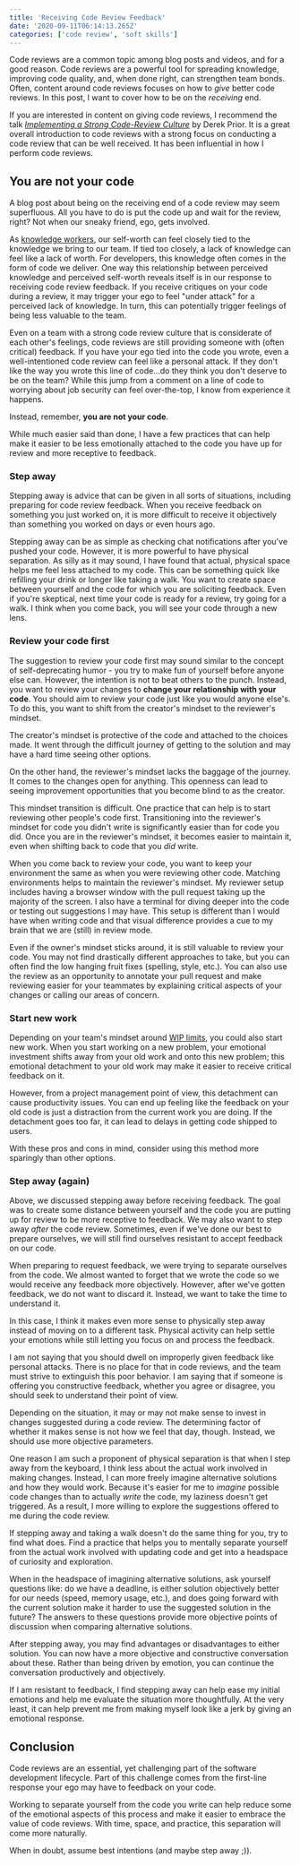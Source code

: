 ```yaml
---
title: 'Receiving Code Review Feedback'
date: '2020-09-11T06:14:13.265Z'
categories: ['code review', 'soft skills']
---
```


Code reviews are a common topic among blog posts and videos, and for a good reason. Code reviews are a powerful tool for spreading knowledge, improving code quality, and, when done right, can strengthen team bonds. Often, content around code reviews focuses on how to _give_ better code reviews. In this post, I want to cover how to be on the _receiving_ end.

If you are interested in content on giving code reviews, I recommend the talk [_Implementing a Strong Code-Review Culture_](https://youtu.be/PJjmw9TRB7s) by Derek Prior. It is a great overall introduction to code reviews with a strong focus on conducting a code review that can be well received. It has been influential in how I perform code reviews.

## You are not your code

A blog post about being on the receiving end of a code review may seem superfluous. All you have to do is put the code up and wait for the review, right? Not when our sneaky friend, ego, gets involved.

As [knowledge workers](https://en.wikipedia.org/wiki/Knowledge_worker), our self-worth can feel closely tied to the knowledge we bring to our team. If tied too closely, a lack of knowledge can feel like a lack of worth. For developers, this knowledge often comes in the form of code we deliver. One way this relationship between perceived knowledge and perceived self-worth reveals itself is in our response to receiving code review feedback. If you receive critiques on your code during a review, it may trigger your ego to feel "under attack" for a perceived lack of knowledge. In turn, this can potentially trigger feelings of being less valuable to the team. 

Even on a team with a strong code review culture that is considerate of each other's feelings, code reviews are still providing someone with (often critical) feedback. If you have your ego tied into the code you wrote, even a well-intentioned code review can feel like a personal attack. If they don't like the way you wrote this line of code...do they think you don't deserve to be on the team? While this jump from a comment on a line of code to worrying about job security can feel over-the-top, I know from experience it happens.

 Instead, remember, **you are not your code**. 

While much easier said than done, I have a few practices that can help make it easier to be less emotionally attached to the code you have up for review and more receptive to feedback.

### Step away

Stepping away is advice that can be given in all sorts of situations, including preparing for code review feedback. When you receive feedback on something you just worked on, it is more difficult to receive it objectively than something you worked on days or even hours ago.

Stepping away can be as simple as checking chat notifications after you've pushed your code. However, it is more powerful to have physical separation. As silly as it may sound, I have found that actual, physical space helps me feel less attached to my code. This can be something quick like refilling your drink or longer like taking a walk. You want to create space between yourself and the code for which you are soliciting feedback.  Even if you're skeptical, next time your code is ready for a review, try going for a walk. I think when you come back, you will see your code through a new lens.

### Review your code first

The suggestion to review your code first may sound similar to the concept of self-deprecating humor - you try to make fun of yourself before anyone else can. However, the intention is not to beat others to the punch. Instead, you want to review your changes to **change your relationship with your code**.  You should aim to review your code just like you would anyone else's.  To do this, you want to shift from the creator's mindset to the reviewer's mindset. 

The creator's mindset is protective of the code and attached to the choices made. It went through the difficult journey of getting to the solution and may have a hard time seeing other options. 

On the other hand, the reviewer's mindset lacks the baggage of the journey. It comes to the changes open for anything. This openness can lead to seeing improvement opportunities that you become blind to as the creator.

This mindset transition is difficult. One practice that can help is to start reviewing other people's code first. Transitioning into the reviewer's mindset for code you didn't write is significantly easier than for code you did. Once you are in the reviewer's mindset, it becomes easier to maintain it, even when shifting back to code that you _did_ write.

When you come back to review your code, you want to keep your environment the same as when you were reviewing other code. Matching environments helps to maintain the reviewer's mindset. My reviewer setup includes having a browser window with the pull request taking up the majority of the screen.  I also have a terminal for diving deeper into the code or testing out suggestions I may have. This setup is different than I would have when writing code and that visual difference provides a cue to my brain that we are (still) in review mode. 

Even if the owner's mindset sticks around, it is still valuable to review your code. You may not find drastically different approaches to take, but you can often find the low hanging fruit fixes (spelling, style, etc.). You can also use the review as an opportunity to annotate your pull request and make reviewing easier for your teammates by explaining critical aspects of your changes or calling our areas of concern. 

### Start new work

Depending on your team's mindset around [WIP limits](https://www.planview.com/resources/articles/benefits-wip-limits/), you could also start new work. When you start working on a new problem, your emotional investment shifts away from your old work and onto this new problem; this emotional detachment to your old work may make it easier to receive critical feedback on it. 

However, from a project management point of view, this detachment can cause productivity issues. You can end up feeling like the feedback on your old code is just a distraction from the current work you are doing. If the detachment goes too far, it can lead to delays in getting code shipped to users.

With these pros and cons in mind, consider using this method more sparingly than other options.

### Step away (again)

Above, we discussed stepping away before receiving feedback. The goal was to create some distance between yourself and the code you are putting up for review to be more receptive to feedback. We may also want to step away _after_ the code review. Sometimes, even if we've done our best to prepare ourselves, we will still find ourselves resistant to accept feedback on our code.

When preparing to request feedback, we were trying to separate ourselves from the code. We almost wanted to forget that we wrote the code so we would receive any feedback more objectively. However, after we've gotten feedback, we do not want to discard it. Instead, we want to take the time to understand it. 

In this case, I think it makes even more sense to physically step away instead of moving on to a different task. Physical activity can help settle your emotions while still letting you focus on and process the feedback. 

I am not saying that you should dwell on improperly given feedback like personal attacks. There is no place for that in code reviews, and the team must strive to extinguish this poor behavior. I am saying that if someone is offering you constructive feedback, whether you agree or disagree, you should seek to understand their point of view.

Depending on the situation, it may or may not make sense to invest in changes suggested during a code review. The determining factor of whether it makes sense is not how we feel that day, though. Instead, we should use more objective parameters. 

One reason I am such a proponent of physical separation is that when I step away from the keyboard, I think less about the actual work involved in making changes. Instead, I can more freely imagine alternative solutions and how they would work. Because it's easier for me to _imagine_ possible code changes than to actually _write_ the code, my laziness doesn't get triggered. As a result, I more willing to explore the suggestions offered to me during the code review. 

If stepping away and taking a walk doesn't do the same thing for you, try to find what does. Find a practice that helps you to mentally separate yourself from the actual work involved with updating code and get into a headspace of curiosity and exploration. 

When in the headspace of imagining alternative solutions, ask yourself questions like: do we have a deadline, is either solution objectively better for our needs (speed, memory usage, etc.), and does going forward with the current solution make it harder to use the suggested solution in the future? The answers to these questions provide more objective points of discussion when comparing alternative solutions.

After stepping away, you may find advantages or disadvantages to either solution. You can now have a more objective and constructive conversation about these. Rather than being driven by emotion, you can continue the conversation productively and objectively.

If I am resistant to feedback, I find stepping away can help ease my initial emotions and help me evaluate the situation more thoughtfully. At the very least, it can help prevent me from making myself look like a jerk by giving an emotional response.

## Conclusion

Code reviews are an essential, yet challenging part of the software development lifecycle. Part of this challenge comes from the first-line response your ego may have to feedback on your code. 

Working to separate yourself from the code you write can help reduce some of the emotional aspects of this process and make it easier to embrace the value of code reviews. With time, space, and practice, this separation will come more naturally.

When in doubt, assume best intentions (and maybe step away ;)). 


